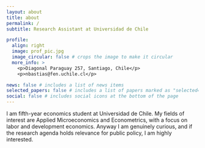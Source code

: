 ```yaml
---
layout: about
title: about
permalink: /
subtitle: Research Assistant at Universidad de Chile

profile:
  align: right
  image: prof_pic.jpg
  image_circular: false # crops the image to make it circular
  more_info: >
    <p>Diagonal Paraguay 257, Santiago, Chile</p>
    <p>nbastias@fen.uchile.cl</p>

news: false # includes a list of news items
selected_papers: false # includes a list of papers marked as "selected={true}"
social: false # includes social icons at the bottom of the page
---
```

I am fifth-year economics student at Universidad de Chile. My fields of interest are Applied Microeconomics and Econometrics, with a focus on labor and development economics. Anyway I am genuinely curious, and if the research agenda holds relevance for public policy, I am highly interested.
